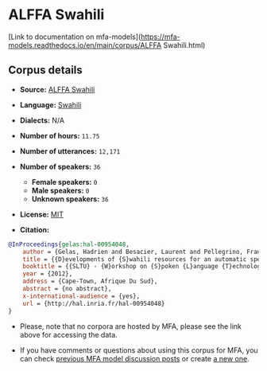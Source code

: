 
# ALFFA Swahili

[Link to documentation on mfa-models](https://mfa-models.readthedocs.io/en/main/corpus/ALFFA Swahili.html)

## Corpus details

- **Source:** [ALFFA Swahili](https://openslr.org/25/)
- **Language:** [Swahili](https://en.wikipedia.org/wiki/Swahili_language)
- **Dialects:** N/A
- **Number of hours:** `11.75`
- **Number of utterances:** `12,171`
- **Number of speakers:** `36`
  - **Female speakers:** `0`
  - **Male speakers:** `0`
  - **Unknown speakers:** `36`
- **License:** [MIT](https://opensource.org/licenses/MIT)

- **Citation:**
```bibtex
@InProceedings{gelas:hal-00954048,
	author = {Gelas, Hadrien and Besacier, Laurent and Pellegrino, Francois},
	title = {{D}evelopments of {S}wahili resources for an automatic speech recognition system},
	booktitle = {{SLTU} - {W}orkshop on {S}poken {L}anguage {T}echnologies for {U}nder-{R}esourced {L}anguages},
	year = {2012},
	address = {Cape-Town, Afrique Du Sud},
	abstract = {no abstract},
	x-international-audience = {yes},
	url = {http://hal.inria.fr/hal-00954048}
}
```

- Please, note that no corpora are hosted by MFA, please see the link above for accessing the data.

- If you have comments or questions about using this corpus for MFA, you can check [previous MFA model discussion posts](https://github.com/MontrealCorpusTools/mfa-models/discussions?discussions_q=ALFFA+Swahili) or create [a new one](https://github.com/MontrealCorpusTools/mfa-models/discussions/new).
